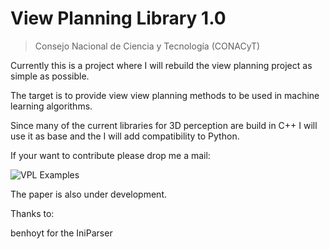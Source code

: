 # View Planning Library 1.0

> Consejo Nacional de Ciencia y Tecnología (CONACyT)


Currently this is a project where I will rebuild the view planning project as simple as possible.

The target is to provide view view planning methods to be used in machine learning algorithms.

Since many of the current libraries for 3D perception are build in C++ I will use it as base and the I will add compatibility to Python.

If your want to contribute please drop me a mail:

![VPL Examples](https://jivasquez.files.wordpress.com/2017/05/ivasquez_mail.png)

The paper is also under development.

Thanks to:

benhoyt for the IniParser


[octomap]: <https://octomap.github.io/>
[iniparser]: <https://github.com/ndevilla/iniparser>
[MRPT]: <http://www.mrpt.org/>
[J. Irving Vasquez-Gomez]: https://jivasquez.wordpress.com
[VPL paper]: https://jivasquez.files.wordpress.com/2017/05/vas_vpl_towards.pdf
